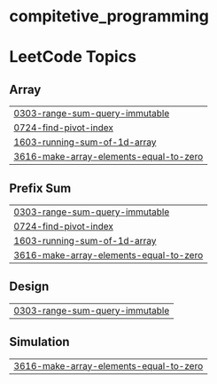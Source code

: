 # compitetive_programming
<!---LeetCode Topics Start-->
# LeetCode Topics
## Array
|  |
| ------- |
| [0303-range-sum-query-immutable](https://github.com/Sefukamil20R/compitetive_programming/tree/master/0303-range-sum-query-immutable) |
| [0724-find-pivot-index](https://github.com/Sefukamil20R/compitetive_programming/tree/master/0724-find-pivot-index) |
| [1603-running-sum-of-1d-array](https://github.com/Sefukamil20R/compitetive_programming/tree/master/1603-running-sum-of-1d-array) |
| [3616-make-array-elements-equal-to-zero](https://github.com/Sefukamil20R/compitetive_programming/tree/master/3616-make-array-elements-equal-to-zero) |
## Prefix Sum
|  |
| ------- |
| [0303-range-sum-query-immutable](https://github.com/Sefukamil20R/compitetive_programming/tree/master/0303-range-sum-query-immutable) |
| [0724-find-pivot-index](https://github.com/Sefukamil20R/compitetive_programming/tree/master/0724-find-pivot-index) |
| [1603-running-sum-of-1d-array](https://github.com/Sefukamil20R/compitetive_programming/tree/master/1603-running-sum-of-1d-array) |
| [3616-make-array-elements-equal-to-zero](https://github.com/Sefukamil20R/compitetive_programming/tree/master/3616-make-array-elements-equal-to-zero) |
## Design
|  |
| ------- |
| [0303-range-sum-query-immutable](https://github.com/Sefukamil20R/compitetive_programming/tree/master/0303-range-sum-query-immutable) |
## Simulation
|  |
| ------- |
| [3616-make-array-elements-equal-to-zero](https://github.com/Sefukamil20R/compitetive_programming/tree/master/3616-make-array-elements-equal-to-zero) |
<!---LeetCode Topics End-->